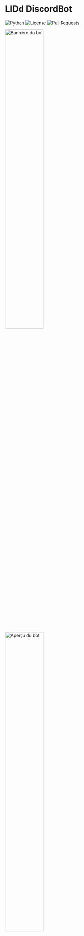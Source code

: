 



# LlDd DiscordBot
![Python](https://img.shields.io/badge/Python-3.8%2B-blue)
![License](https://img.shields.io/badge/License-MIT-green)
![Pull Requests](https://img.shields.io/badge/Contributions-Welcome-brightgreen)

<p align="left">
  <img src="assets/avatar_lldd_bot1.jpg" alt="Bannière du bot" width="50%">
</p>

<p align="left">
  <img src="assets/hugging_face_discord.png" alt="Aperçu du bot" width="50%">
</p>



Un bot Discord complet et personnalisable conçu pour gérer et animer des serveurs communautaires.
Ce bot inclut des fonctionnalités de modération, mini-jeux, logs avancés, statistiques, et bien plus encore.

## Table des matières

1. [Description du projet](#description-du-projet)
2. [Prérequis](#prérequis)
3. [Installation](#installation)
4. [Structure du projet](#structure-du-projet)
5. [Commandes disponibles](#commandes-disponibles)
6. [Ajouter des fonctionnalités](#ajouter-des-fonctionnalités)
7. [Contributions](#contributions)

---

## Description du projet

Ce bot Discord propose plusieurs fonctionnalités clés :
- **Modération** : commandes pour bannir, expulser, gérer les avertissements.
- **Mini-jeux** : quiz sur le gaming, lancer de dés.
- **Logs avancés** : suivi des modifications/suppressions de messages et des changements de rôles.
- **Statistiques** : données sur l'activité du serveur et statistiques Call of Duty.
- **Attribution de rôles** : rôles automatiques pour les nouveaux membres.
- **Notifications Twitch** : alertes en cas de stream en direct.

---

## 📚 Prérequis

- **Python 3.8+** : [Télécharger Python](https://www.python.org/downloads/)
- **Clé API Discord** : Créez votre bot sur [Discord Developer Portal](https://discord.com/developers/applications).
- (Optionnel) Clés API Twitch et Call of Duty pour des fonctionnalités avancées.

---

## 🛠️ Installation

1. Clonez ce projet :
   ```bash
   git clone <URL_DU_REPO>
   cd project/
    ```
   
2. Installez les dépendances nécessaires :
    ```bash
    pip install -r requirements.txt
   ```
   
3. Configurez vos clés API :
⚠️ **Important** : Ne partagez jamais votre fichier `.env` contenant vos clés API sur des dépôts publics. Assurez-vous d'ajouter le fichier `.env` ou `config` à votre `.gitignore`.
    * Créez un fichier config à la racine du projet :
    ```
    DISCORD_TOKEN=ton_token_discord
    TWITCH_CLIENT_ID=ton_client_id_twitch
    TWITCH_CLIENT_SECRET=ton_secret_twitch
    COD_API_KEY=ta_clé_api_cod
    LOG_FILE=bot_logs.log
    LOG_LEVEL=INFO
    ```
   
4. python main.py
    ```bash
   python main.py
    ```

## 🧩 Structure du projet
```
    project/
    ├── cogs/
    │   ├── filters.py         # Gestion des mots interdits et du spam
    │   ├── games.py           # Commandes pour les mini-jeux (quiz, lancer de dés)
    │   ├── message_log.py         # Logs des messages modifiés/supprimés et des rôles
    │   ├── moderation.py      # Commandes de modération
    │   ├── roles.py           # Attribution automatique de rôles
    │   ├── stats.py           # Commande pour les statistiques du serveur
    │   ├── twitch.py          # Notifications pour les streamers Twitch
    │   ├── warnings.py        # Gestion des avertissements
    │   ├── welcome.py         # Messages de bienvenue
    ├── utils/
    │   ├── logger.py          # Gestion des logs globaux
    ├── config                 # Clés API et secrets
    ├── banned_words.json      # Liste des mots interdits
    ├── default_roles.json     # Liste des rôles par défaut
    ├── warnings.json          # Données des avertissements
    ├── main.py                # Point d'entrée principal
    ├── requirements.txt       # Dépendances nécessaires
```

## 📜 Commandes Disponibles

### **Commandes Utilitaires**
* **`/status`**  
  ➡️ Affiche le statut actuel du bot (uptime, cogs chargés, etc.).  
* **`/restart`** *(Admin uniquement)*  
  ➡️ Redémarre le bot.

---

### **Commandes de Modération**
* **`/ban`** @Utilisateur [raison] *(Permission : ban_members)*  
  ➡️ Bannit un utilisateur avec une raison facultative.  
* **`/kick`** @Utilisateur [raison] *(Permission : kick_members)*  
  ➡️ Expulse un utilisateur avec une raison facultative.  
* **`/banned_list`**  
  ➡️ Liste les utilisateurs bannis du serveur.

---

### **Commandes pour les Avertissements**
* **`/warn`** @Utilisateur [raison] *(Permission : manage_messages)*  
  ➡️ Avertit un utilisateur pour une raison donnée.  
* **`/warnings`** @Utilisateur  
  ➡️ Affiche tous les avertissements attribués à un utilisateur.  
* **`/clear_warnings`** @Utilisateur  
  ➡️ Supprime tous les avertissements d’un utilisateur.  
* **`/set_max_warnings`** <nombre>  
  ➡️ Définit le nombre maximum d'avertissements avant une sanction.

---

### **Commandes pour les Rôles**
* **`/set_default_roles`** rôle1, rôle2 *(Admin uniquement)*  
  ➡️ Définit les rôles attribués automatiquement aux nouveaux membres.  
* **`/show_default_roles`** *(Admin uniquement)*  
  ➡️ Affiche les rôles par défaut actuels.

---

### **Commandes pour les Mini-Jeux**
* **`/quiz`**  
  ➡️ Pose une question sur le gaming, l'utilisateur a 3 chances pour répondre.  
* **`/roll`** [faces=6]  
  ➡️ Simule un lancer de dés avec le nombre de faces spécifié (par défaut : 6).

---

### **Commandes de Statistiques**
* **`/stats`**  
  ➡️ Affiche les statistiques générales du serveur : membres, rôles, canaux, etc.  
* **`/codstats`** [pseudo] [plateforme]  
  ➡️ Récupère et affiche les statistiques Call of Duty pour un joueur.

---

### **Commandes pour les Sondages**
* **`/poll`** "Question" "Choix1, Choix2, Choix3" [durée en minutes]  
  ➡️ Crée un sondage interactif avec des réactions et une durée optionnelle. Les résultats sont affichés à la fin.

---

### **Commandes Hugging Face**
* **`/ask_hf`** [question]  
  ➡️ Pose une question à un modèle Hugging Face. Les modèles sont testés dynamiquement jusqu’à trouver un disponible.  

---

### **Commandes Welcome**
* **`/set_rules_channel`** <#channel>  
  ➡️ Configure le canal des règles.  
* **`/set_welcome_channel`** <channel_name>  
  ➡️ Configure le canal de bienvenue.

---

### **Commandes ChatGPT**
* **`/ask`** [question]  
  ➡️ Pose une question à ChatGPT en utilisant l’API OpenAI.

---

### **Commandes Twitch**
**Note : Fonctionnalité désactivée**  
*(L'API officielle Twitch n'étant pas disponible pour surveiller les lives, cette section a été désactivée pour le moment.)*

---

### **Mises à jour récentes**
- **Intégration Hugging Face** pour poser des questions aux modèles NLP comme **Bloom** ou **Falcon**.
- **Amélioration des sondages** : minuterie dynamique et résultats automatiques.
- **Refonte ChatGPT** pour compatibilité OpenAI v1.0.0.
- **Gestion d'erreurs enrichie**.

---

### **Étapes pour tester**
1. **Lance ton bot et utilise les commandes listées.**
2. Assure-toi que chaque fonctionnalité répond correctement et affiche les informations dans des embeds cohérents.


---

## 🛠️ Exemple de Commandes Avancées

### Modération :
 ```
/ban @Player1 Comportement inapproprié /kick @Player2 Inactivité prolongée
 ```

### Mini-Jeux :
 ```
 /quiz /roll 20
 ```

## 🔧 Ajouter vos propres fonctionnalités

### Créer une nouvelle commande :
1. **Créez un fichier dans le dossier `cogs/`**  
   Par exemple : `my_feature.py`.

2. **Ajoutez une classe avec des commandes hybrides ou Slash :**  
   Exemple de commande hybride :
   ```python
   from discord.ext import commands

   class MyFeature(commands.Cog):
       def __init__(self, bot):
           self.bot = bot

       @commands.hybrid_command(name="ma_commande", description="Ma nouvelle commande")
       async def ma_commande(self, ctx):
           if isinstance(ctx, discord.Interaction):
               await ctx.response.send_message("Ceci est une nouvelle commande Slash !")
           else:
               await ctx.send("Ceci est une nouvelle commande classique !")
   ```
   
3. **Ajoutez une fonction `setup` pour l'intégration du Cog :**
   Cela permet d'ajouter automatiquement la nouvelle classe au bot.
   ```python
   async def setup(bot):
       await bot.add_cog(MyFeature(bot))
   ```
   
4. **Rechargez ou redémarrez le bot :**
   Si votre bot est en cours d'exécution, utilisez la commande de redémarrage ou rechargez uniquement le cog concerné :
   ```
   !reload_cog cogs.my_feature
   ```

### Exemple pour tester :
1. **Créer un fichier** `cogs/example.py`
   ```python
   import discord
   from discord.ext import commands
   
   class ExampleCog(commands.Cog):
       def __init__(self, bot):
           self.bot = bot
   
       @commands.hybrid_command(name="hello", description="Dit bonjour.")
       async def hello(self, ctx):
           if isinstance(ctx, discord.Interaction):
               await ctx.response.send_message("Bonjour ! 👋")
           else:
               await ctx.send("Bonjour ! 👋")
   async def setup(bot):
        await bot.add_cog(ExampleCog(bot))
   ```
   
2. **Rechargez ou redémarrez le bot et utilisez** `/hello` ou `!hello`. 🎉


*Cette section vous guidera pour ajouter facilement vos propres fonctionnalités tout en maintenant la structure modulaire de votre bot! 😊*

## 🤝 Contributions

Les contributions sont les bienvenues ! Pour participer, suivez ces étapes :

1. Forkez ce dépôt.
2. Créez une branche pour votre fonctionnalité (par exemple, `feat/ajout-sondage`).
3. Testez vos modifications localement.
4. Ouvrez une pull request en expliquant vos changements.

### ✅ Checklist pour les Pull Requests :
- [ ] Ajout d'une fonctionnalité ou d'une correction de bug.
- [ ] Testé localement pour éviter les régressions.
- [ ] Documentation mise à jour (le cas échéant).

## ⚖️ Licence
Ce projet est sous licence **MIT**. Vous êtes libre de l'utiliser, de le modifier et de le distribuer.
Consultez le fichier [LICENSE](./LICENSE) pour plus d'informations.


# ☑️ ©️REDIT 
IF you like and clone Give a star to project ⭐

